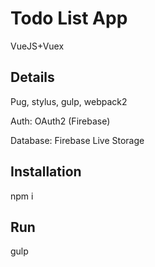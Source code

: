 # Todo List App 

VueJS+Vuex


## Details

Pug, stylus, gulp, webpack2

Auth: OAuth2 (Firebase)

Database: Firebase Live Storage

## Installation

npm i

## Run 

gulp
